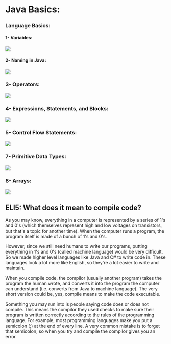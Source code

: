 # Java Basics:

### Language Basics:

#### 1- Variables:

![](https://image.slidesharecdn.com/java-developer-variables-141018143803-conversion-gate02/95/variables-3-638.jpg?cb=1413643125)

#### 2- Naming in Java:

![](https://codebridgeplus.com/wp-content/uploads/capture15.png)

### 3- Operators:

![](https://ucarecdn.com/4860994e-105d-456b-a98e-f3c51854830f/-/crop/478x539/214,123/-/preview/)

### 4- Expressions, Statements, and Blocks:

![](https://slideplayer.com/slide/2821538/10/images/20/Expressions%2C+Statements%2C+and+Blocks.jpg)

### 5- Control Flow Statements:

![](https://soshace.com/wp-content/uploads/2020/01/untitled-drawing.jpg)

### 7- Primitive Data Types:

![](https://media.geeksforgeeks.org/wp-content/cdn-uploads/20191105122725/Primitive-Data-Types-in-Java-4.jpg)

### 8- Arrays:

![](https://introcs.cs.princeton.edu/java/11cheatsheet/images/array-examples.png)

## ELI5: What does it mean to compile code?

As you may know, everything in a computer is represented by a series of 1's and 0's (which themselves represent high and low voltages on transistors, but that's a topic for another time). When the computer runs a program, the program itself is made of a bunch of 1's and 0's.

However, since we still need humans to write our programs, putting everything in 1's and 0's (called machine language) would be very difficult. So we made higher level languages like Java and C# to write code in. These languages look a lot more like English, so they're a lot easier to write and maintain.

When you compile code, the compilor (usually another program) takes the program the human wrote, and converts it into the program the computer can understand (i.e. converts from Java to machine language). The very short version could be, yes, compile means to make the code executable.

Something you may run into is people saying code does or does not compile. This means the compilor they used checks to make sure their program is written correctly according to the rules of the programming language. For example, most programming languages make you put a semicolon (;) at the end of every line. A very common mistake is to forget that semicolon, so when you try and compile the compilor gives you an error.
